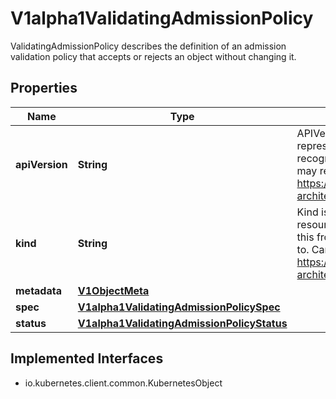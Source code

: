 

# V1alpha1ValidatingAdmissionPolicy

ValidatingAdmissionPolicy describes the definition of an admission validation policy that accepts or rejects an object without changing it.
## Properties

Name | Type | Description | Notes
------------ | ------------- | ------------- | -------------
**apiVersion** | **String** | APIVersion defines the versioned schema of this representation of an object. Servers should convert recognized schemas to the latest internal value, and may reject unrecognized values. More info: https://git.k8s.io/community/contributors/devel/sig-architecture/api-conventions.md#resources |  [optional]
**kind** | **String** | Kind is a string value representing the REST resource this object represents. Servers may infer this from the endpoint the client submits requests to. Cannot be updated. In CamelCase. More info: https://git.k8s.io/community/contributors/devel/sig-architecture/api-conventions.md#types-kinds |  [optional]
**metadata** | [**V1ObjectMeta**](V1ObjectMeta.md) |  |  [optional]
**spec** | [**V1alpha1ValidatingAdmissionPolicySpec**](V1alpha1ValidatingAdmissionPolicySpec.md) |  |  [optional]
**status** | [**V1alpha1ValidatingAdmissionPolicyStatus**](V1alpha1ValidatingAdmissionPolicyStatus.md) |  |  [optional]


## Implemented Interfaces

* io.kubernetes.client.common.KubernetesObject


